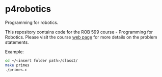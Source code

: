 # p4robotics
Programming for robotics.

This repository contains code for the ROB 599 course - Programming for Robotics.
Please visit the course [web page](https://robotics.umich.edu/academic-program/courses/rob599-f19/) for more details on the problem statements.

Example:
```bash
cd ~/<insert folder path>/class2/
make primes
./primes.c
```
